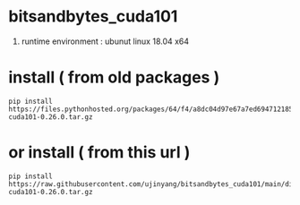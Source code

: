 # bitsandbytes_cuda101

1. runtime environment : ubunut linux 18.04 x64

# install ( from old packages )
```
pip install https://files.pythonhosted.org/packages/64/f4/a8dc04d97e67a7ed694712185650ff30ae2e0c0957ffe20d55d4501a18db/bitsandbytes-cuda101-0.26.0.tar.gz
```
# or install ( from this url )
```
pip install https://raw.githubusercontent.com/ujinyang/bitsandbytes_cuda101/main/dist/bitsandbytes-cuda101-0.26.0.tar.gz
```
